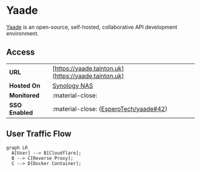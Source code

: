 # Yaade

[Yaade](https://github.com/EsperoTech/yaade) is an open-source, self-hosted, collaborative API development environment.

## Access

|                 |                                                                                         |
| --------------- | --------------------------------------------------------------------------------------- |
| **URL**         | [https://yaade.tainton.uk](https://yaade.tainton.uk)                                    |
| **Hosted On**   | [Synology NAS](/homelab/servers/synology)                                               |
| **Monitored**   | :material-close:                                                                        |
| **SSO Enabled** | :material-close: ([EsperoTech/yaade#42](https://github.com/EsperoTech/yaade/issues/42)) |


## User Traffic Flow

``` mermaid
graph LR
  A[User] --> B[Cloudflare];
  B --> C[Reverse Proxy];
  C --> D[Docker Container];
```
